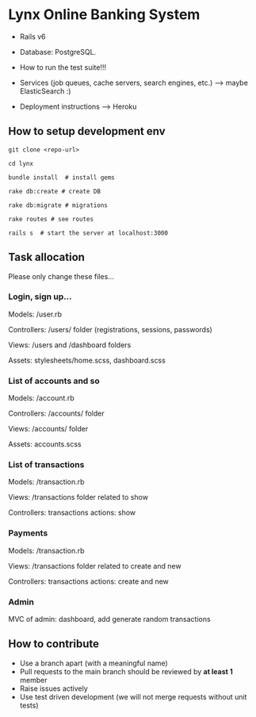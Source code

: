 # Lynx Online Banking System

* Rails v6

* Database: PostgreSQL.

* How to run the test suite!!!

* Services (job queues, cache servers, search engines, etc.) --> maybe ElasticSearch :)

* Deployment instructions --> Heroku

## How to setup development env

```
git clone <repo-url>

cd lynx

bundle install  # install gems

rake db:create # create DB

rake db:migrate # migrations

rake routes # see routes

rails s  # start the server at localhost:3000
```

## Task allocation

Please only change these files...

### Login, sign up...

Models: /user.rb

Controllers: /users/ folder (registrations, sessions, passwords)

Views: /users and /dashboard folders

Assets: stylesheets/home.scss, dashboard.scss

### List of accounts and so

Models: /account.rb

Controllers: /accounts/ folder

Views: /accounts/ folder

Assets: accounts.scss

### List of transactions

Models: /transaction.rb

Views: /transactions folder related to show

Controllers: transactions actions: show

### Payments

Models: /transaction.rb

Views: /transactions folder related to create and new

Controllers: transactions actions: create and new

### Admin

MVC of admin: dashboard, add generate random transactions 

## How to contribute

- Use a branch apart (with a meaningful name)
- Pull requests to the main branch should be reviewed by **at least 1** member
- Raise issues actively
- Use test driven development (we will not merge requests without unit tests)
